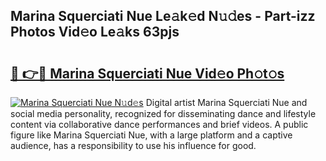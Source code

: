 ## Marina Squerciati Nue Le𝚊k𝚎d N𝚞𝚍es - Part-izz Photos Vid𝚎o Le𝚊ks 63pjs

# <h2><a href="http://fb7dzv.evod.top/?m=Marina+Squerciati+Nue">🔗 👉🔴 Marina Squerciati Nue Vid𝚎o Ph𝚘t𝚘s</a></h2>

[![Marina Squerciati Nue N𝚞d𝚎s](https://i.imgur.com/8V9OHl7.gif)](http://fb7dzv.evod.top/?m=Marina+Squerciati+Nue)
Digital artist Marina Squerciati Nue and social media personality, recognized for disseminating dance and lifestyle content via collaborative dance performances and brief videos. A public figure like Marina Squerciati Nue, with a large platform and a captive audience, has a responsibility to use his influence for good. 
